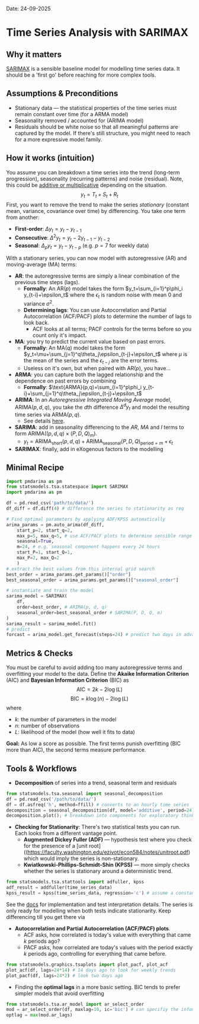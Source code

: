 Date: 24-09-2025
#  Time Series Analysis with SARIMAX
## Why it matters
[SARIMAX](https://www.statsmodels.org/dev/generated/statsmodels.tsa.statespace.sarimax.SARIMAX.html) is a sensible baseline model for modelling time series data. It should be a 'first go' before reaching for more complex tools. 
## Assumptions & Preconditions
- Stationary data — the statistical properties of the time series must remain constant over time (for a ARMA model)
- Seasonality removed / accounted for (ARIMA model)
- Residuals should be white noise so that all meaningful patterns are captured by the model. If there's still structure, you might need to reach for a more expressive model family.
## How it works (intuition)
You assume you can breakdown a time series into the trend (long-term progression), seasonality (recurring patterns) and noise (residual). Note, this could be [additive or multiplicative](https://kourentzes.com/forecasting/2014/11/09/additive-and-multiplicative-seasonality/) depending on the situation. 
$$
y_t=T_t+S_t+R_t
$$
First, you want to remove the trend to make the series *stationary* (constant mean, variance, covariance over time) by differencing. You take one term from another:
- **First-order**: $\Delta y_t=y_t-y_{t-1}$
- **Consecutive**: $\Delta^2 y_t=y_t-2y_{t-1}-y_{t-2}$
- **Seasonal**: $\Delta_p y_t=y_t-y_{t-p}$ (e.g. $p=7$ for weekly data)

With a stationary series, you can now model with autoregressive (AR) and moving-average (MA) terms:
- **AR**: the autoregressive terms are simply a linear combination of the previous time steps (lags). 
	- **Formally**: An $\text{AR}(p)$ model takes the form $y_t=\sum_{i=1}^p\phi_i y_{t-i}+\epsilon_t$ where the $\epsilon_t$ is random noise with mean 0 and variance $\sigma^2$.
	- **Determining lags**: You can use Autocorrelation and Partial Autocorrelation (ACF/PACF) plots to determine the number of lags to look back. 
		- ACF looks at all terms; PACF controls for the terms before so you count only it's impact. 
- **MA**: you try to predict the current value based on past errors. 
	- **Formally**: An $\text{MA}(q)$ model takes the form $y_t=\mu+\sum_{j=1}^q\theta_j\epsilon_{t-j}+\epsilon_t$ where $\mu$ is the mean of the series and the $\epsilon_{t-j}$ are the error terms. 
	- Useless on it's own, but when paired with $\text{AR}(p)$, you have...
- **ARMA**: you can capture both the lagged relationship and the dependence on past errors by combining
	- **Formally**: $\text{ARMA}(p,q)=\sum_{i=1}^p\phi_i y_{t-i}+\sum_{j=1}^q\theta_j\epsilon_{t-j}+\epsilon_t$
- **ARIMA**: In an *Autoregressive Integrated Moving Average* model, $\text{ARIMA}(p,d,q)$, you take the $d$th difference $\Delta^d y_t$ and model the resulting time series via $\text{ARMA}(p,q)$. 
	- See details [here](https://www.stats.ox.ac.uk/~reinert/time/notesht10short.pdf). 
- **SARIMA**: add in seasonality differencing to the *AR*, *MA* and *I* terms to form $\text{ARIMA}((p,d,q)\times(P,D,Q)_m)$. 
	- $y_t=\text{ARIMA}_{\text{short}}(p,d,q) + \text{ARIMA}_{\text{seasonal}}(P,D,Q)_{\text{period}=m}+\epsilon_t$
- **SARIMAX**: finally, add in eXogenous factors to the modelling
## Minimal Recipe

```python
import pmdarima as pm
from statsmodels.tsa.statespace import SARIMAX
import pmdarima as pm

df = pd.read_csv('path/to/data/')
df_diff = df.diff(4) # difference the series to stationarity as req

# Find optimal parameters by applying ADF/KPSS automatically
arima_params = pm.auto_arima(df_diff,
	start_p=2, start_q=2,
	max_p=5, max_q=5, # use ACF/PACF plots to determine sensible range
	seasonal=True,
	m=24, # e.g. seasonal component happens every 24 hours
	start_P=1, start_Q=1,
	max_P=2, max_Q=2
	)
# extract the best values from this internal grid search
best_order = arima_params.get_params()["order"]
best_seasonal_order = arima_params.get_params()["seasonal_order"]

# instantiate and train the model
sarima_model = SARIMAX(
	df,
	order=best_order, # ARIMA(p, d, q)
	seasonal_order=best_seasonal_order # SARIMA(P, D, Q, m)
)
sarima_result = sarima_model.fit()
# predict 
forcast = arima_model.get_forecast(steps=24) # predict two days in advance
```
## Metrics & Checks
You must be careful to avoid adding too many autoregressive terms and overfitting your model to the data. Define the **Akaike Information Criterion** (AIC) and **Bayesian Information Criterion** (BIC) as
$$
\text{AIC}=2k-2\log(L)
$$
$$
\text{BIC}=k\log(n)-2\log(L)
$$
where 
- $k$: the number of parameters in the model
- $n$: number of observations
- $L$: likelihood of the model (how well it fits to data)

**Goal:** As low a score as possible. The first terms punish overfitting (BIC more than AIC), the second terms measure performance. 
## Tools & Workflows

- **Decomposition** of series into a trend, seasonal term and residuals

```python
from statsmodels.tsa.seasonal import seasonal_decomposition
df = pd.read_csv('/path/to/data/')
df = df.asfreq('h', method=ffill) # converts to an hourly time series
decomposition = seasonal_decomposition(df, model='additive', period=24)
decomposition.plot(); # breakdown into components for exploratory thinkikng
```

- **Checking for Stationarity**: There's two statistical tests you can run. Each looks from a different vantage point. 
	- **Augmented Dickey Fuller (ADF)** — hypothesis test where you check for the presence of a [unit root]((https://faculty.washington.edu/ezivot/econ584/notes/unitroot.pdf) which would imply the series is non-stationary.
	- **Kwiatkowski-Phillips-Schmidt-Shin (KPSS)** — more simply checks whether the series is stationary around a deterministic trend. 

```python
from statsmodels.tsa.stattools import adfuller, kpss
adf_result = addfuller(time_series_data)
kpss_result = kpss(time_series_data, regression='c') # assume a constant trend, can use 'ct' if broadly linear
```

See the [docs](https://www.statsmodels.org/stable/examples/notebooks/generated/stationarity_detrending_adf_kpss.html) for implementation and test interpretation details. The series is only ready for modelling when both tests indicate stationarity. Keep differencing till you get there via 

- **Autocorrelation and Partial Autocorrelation (ACF/PACF) plots**.
	- ACF asks, how correlated is today's value with everything that came $k$ periods ago?
	- PACF asks, how correlated are today's values with the period exactly $k$ periods ago, controlling for everything that came before. 

```python
from statsmodels.graphics.tsaplots import plot_pacf, plot_acf
plot_acf(df, lags=24*14) # 14 days ago to look for weekly trends
plot_pacf(df, lags=24*2) # look two days ago
```

- Finding the **optimal lags** in a more basic setting. BIC tends to prefer simpler models that avoid overfitting

```python
from statsmodels.tsa.ar_model import ar_select_order
mod = ar_select_order(df, maxlag=10, ic='bic') # can specifiy the infomation criterion
optlag = max(mod.ar_lags)
```

